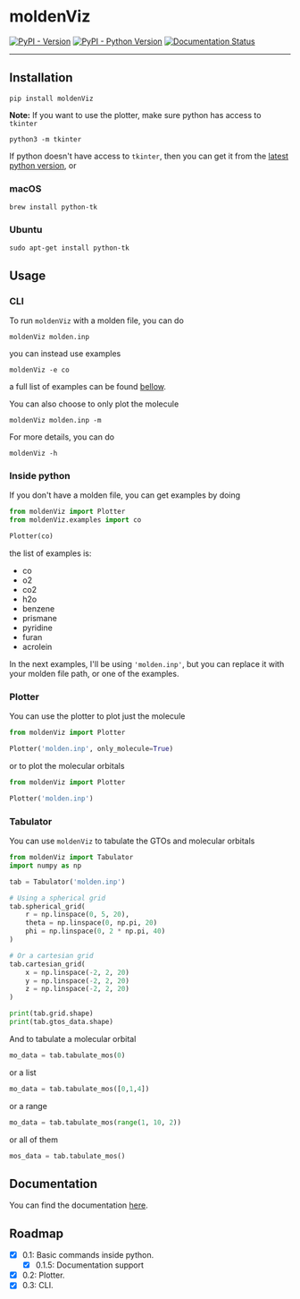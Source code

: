 # moldenViz

[![PyPI - Version](https://img.shields.io/pypi/v/moldenviz.svg)](https://pypi.org/project/moldenviz)
[![PyPI - Python Version](https://img.shields.io/pypi/pyversions/moldenviz.svg)](https://pypi.org/project/moldenviz)
[![Documentation Status](https://readthedocs.org/projects/moldenviz/badge/?version=latest)](https://moldenviz.readthedocs.io/en/latest/?badge=latest)

-----

## Installation

```console
pip install moldenViz
```

**Note:** If you want to use the plotter, make sure python has access to `tkinter`
```console
python3 -m tkinter
```

If python doesn't have access to `tkinter`, then you can get it from the [latest python version](https://www.python.org/downloads/), or
### macOS
```console
brew install python-tk
```

### Ubuntu
```console
sudo apt-get install python-tk
```

## Usage
### CLI
To run `moldenViz` with a molden file, you can do
```console
moldenViz molden.inp
```
you can instead use examples
```console
moldenViz -e co
```
a full list of examples can be found [bellow](#inside-python).

You can also choose to only plot the molecule
```console
moldenViz molden.inp -m
```

For more details, you can do
```console
moldenViz -h
```

### Inside python
If you don't have a molden file, you can get examples by doing
```python
from moldenViz import Plotter
from moldenViz.examples import co

Plotter(co)
```
the list of examples is:
- co
- o2
- co2
- h2o
- benzene
- prismane
- pyridine
- furan
- acrolein

In the next examples, I'll be using `'molden.inp'`, but you can replace it with your molden file path, or one of the examples.

### Plotter
You can use the plotter to plot just the molecule
```python
from moldenViz import Plotter

Plotter('molden.inp', only_molecule=True)
```
or to plot the molecular orbitals
```python
from moldenViz import Plotter

Plotter('molden.inp')
```

### Tabulator
You can use `moldenViz` to tabulate the GTOs and molecular orbitals
```python
from moldenViz import Tabulator
import numpy as np

tab = Tabulator('molden.inp')

# Using a spherical grid
tab.spherical_grid(
    r = np.linspace(0, 5, 20),
    theta = np.linspace(0, np.pi, 20)
    phi = np.linspace(0, 2 * np.pi, 40)
)

# Or a cartesian grid
tab.cartesian_grid(
    x = np.linspace(-2, 2, 20)
    y = np.linspace(-2, 2, 20)
    z = np.linspace(-2, 2, 20)
)

print(tab.grid.shape)
print(tab.gtos_data.shape)
```

And to tabulate a molecular orbital
```python
mo_data = tab.tabulate_mos(0)
```
or a list
```python
mo_data = tab.tabulate_mos([0,1,4])
```
or a range
```python
mo_data = tab.tabulate_mos(range(1, 10, 2))
```
or all of them
```python
mos_data = tab.tabulate_mos()
```

## Documentation
You can find the documentation [here](https://moldenviz.readthedocs.io/en/latest/).

## Roadmap
- [x] 0.1: Basic commands inside python.
  - [x] 0.1.5: Documentation support
- [x] 0.2: Plotter.
- [x] 0.3: CLI.
